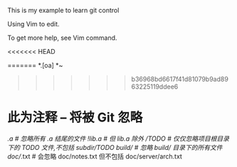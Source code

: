 This is my example to learn git control


Using Vim to edit.

To get more help, see Vim command.


<<<<<<< HEAD

=======
*.[oa]
*~
>>>>>>> b36968bd6617f41d81079b9ad8963225119ddee6
# 此为注释 – 将被 Git 忽略
*.a # 忽略所有 .a 结尾的文件
!lib.a # 但 lib.a 除外
/TODO # 仅仅忽略项目根目录下的 TODO 文件,不包括 subdir/TODO 
build/ # 忽略 build/ 目录下的所有文件
doc/*.txt # 会忽略 doc/notes.txt 但不包括 doc/server/arch.txt








